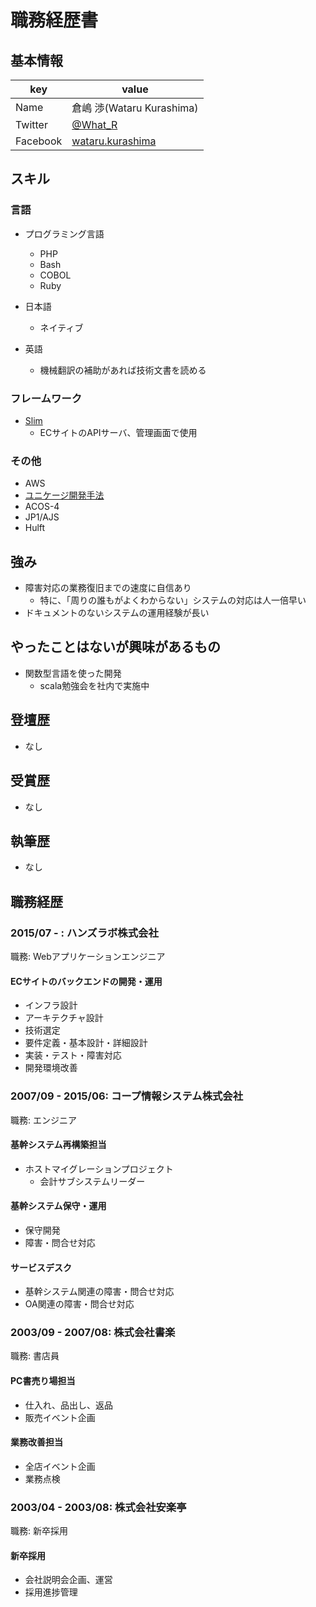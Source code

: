 # 職務経歴書

## 基本情報

|key|value|
|---|-----|
|Name|倉嶋 渉(Wataru Kurashima)|
|Twitter|[@What_R](https://twitter.com/What_R)|
|Facebook|[wataru.kurashima](https://www.facebook.com/wataru.kurashima)|

## スキル

### 言語

- プログラミング言語
  - PHP
  - Bash
  - COBOL
  - Ruby

- 日本語
  - ネイティブ
- 英語
  - 機械翻訳の補助があれば技術文書を読める

### フレームワーク

- [Slim](https://www.slimframework.com/)
  - ECサイトのAPIサーバ、管理画面で使用

### その他

- AWS
- [ユニケージ開発手法](https://www.usp-lab.com/methodology.html)
- ACOS-4
- JP1/AJS
- Hulft

## 強み

- 障害対応の業務復旧までの速度に自信あり
  - 特に、「周りの誰もがよくわからない」システムの対応は人一倍早い
- ドキュメントのないシステムの運用経験が長い

## やったことはないが興味があるもの

- 関数型言語を使った開発
  - scala勉強会を社内で実施中

## 登壇歴

- なし

## 受賞歴

- なし

## 執筆歴

- なし

## 職務経歴

### 2015/07 - : ハンズラボ株式会社

職務: Webアプリケーションエンジニア

#### ECサイトのバックエンドの開発・運用

- インフラ設計
- アーキテクチャ設計
- 技術選定
- 要件定義・基本設計・詳細設計
- 実装・テスト・障害対応
- 開発環境改善

### 2007/09 - 2015/06: コープ情報システム株式会社

職務: エンジニア

#### 基幹システム再構築担当

- ホストマイグレーションプロジェクト
  - 会計サブシステムリーダー

#### 基幹システム保守・運用

- 保守開発
- 障害・問合せ対応

#### サービスデスク

- 基幹システム関連の障害・問合せ対応
- OA関連の障害・問合せ対応

### 2003/09 - 2007/08: 株式会社書楽

職務: 書店員

#### PC書売り場担当

- 仕入れ、品出し、返品
- 販売イベント企画

#### 業務改善担当

- 全店イベント企画
- 業務点検

### 2003/04 - 2003/08: 株式会社安楽亭

職務: 新卒採用

#### 新卒採用

- 会社説明会企画、運営
- 採用進捗管理
